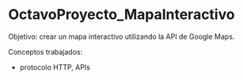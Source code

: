 # OctavoProyecto_MapaInteractivo


Objetivo: crear un mapa interactivo utilizando la API de Google Maps.

Conceptos trabajados:
 * protocolo HTTP, APIs

